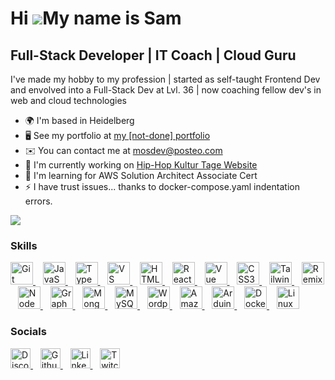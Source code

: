 Hi ![](https://user-images.githubusercontent.com/18350557/176309783-0785949b-9127-417c-8b55-ab5a4333674e.gif)My name is Sam
===========================================================================================================================

Full-Stack Developer | IT Coach | Cloud Guru
--------------------------------------------

I've made my hobby to my profession | started as self-taught Frontend Dev and envolved into a Full-Stack Dev at Lvl. 36 | now coaching fellow dev's in web and cloud technologies

* 🌍  I'm based in Heidelberg
* 🖥️  See my portfolio at [my \[not-done\] portfolio](http://this-is-sam-v2.netlify.app)
* ✉️  You can contact me at [mosdev@posteo.com](mailto:mosdev@posteo.com)
* 🚀  I'm currently working on [Hip-Hop Kultur Tage Website](http://thats.normalguy.de/)
* 🧠  I'm learning for AWS Solution Architect Associate Cert
* ⚡  I have trust issues... thanks to docker-compose.yaml indentation errors.

<a href="https://www.twitch.tv/mosdev__" target="_blank" rel="noreferrer">
  <img
    src="https://img.shields.io/twitch/status/mosdev__?logo=twitchsx&style=for-the-badge&color=0891b2&labelColor=1c1917&label=TWITCH+STATUS"
  />
</a>

### Skills

<p align="left">
  <a href="https://git-scm.com/" target="_blank" rel="noreferrer">
    <img src="https://raw.githubusercontent.com/danielcranney/readme-generator/main/public/icons/skills/git-colored.svg"
         width="36" height="36" alt="Git" title="Git"/>
  </a>&nbsp;&nbsp;
  <a href="https://developer.mozilla.org/en-US/docs/Web/JavaScript" target="_blank" rel="noreferrer">
    <img src="https://raw.githubusercontent.com/danielcranney/readme-generator/main/public/icons/skills/javascript-colored.svg"
         width="36" height="36" alt="JavaScript" title="JavaScript"/>
  </a>&nbsp;&nbsp;
  <a href="https://www.typescriptlang.org/" target="_blank" rel="noreferrer">
    <img src="https://raw.githubusercontent.com/danielcranney/readme-generator/main/public/icons/skills/typescript-colored.svg"
         width="36" height="36" alt="TypeScript" title="TypeScript"/>
  </a>&nbsp;&nbsp;
  <a href="https://code.visualstudio.com/" target="_blank" rel="noreferrer">
    <img src="https://raw.githubusercontent.com/danielcranney/readme-generator/main/public/icons/skills/visualstudiocode-colored.svg"
         width="36" height="36" alt="VS Code" title="VS Code"/>
  </a>&nbsp;&nbsp;
  <a href="https://developer.mozilla.org/en-US/docs/Glossary/HTML5" target="_blank" rel="noreferrer">
    <img src="https://raw.githubusercontent.com/danielcranney/readme-generator/main/public/icons/skills/html5-colored.svg"
         width="36" height="36" alt="HTML5" title="HTML5"/>
  </a>&nbsp;&nbsp;
  <a href="https://reactjs.org/" target="_blank" rel="noreferrer">
    <img src="https://raw.githubusercontent.com/danielcranney/readme-generator/main/public/icons/skills/react-colored.svg"
         width="36" height="36" alt="React" title="React"/>
  </a>&nbsp;&nbsp;
  <a href="https://vuejs.org/" target="_blank" rel="noreferrer">
    <img src="https://raw.githubusercontent.com/danielcranney/readme-generator/main/public/icons/skills/vuejs-colored.svg"
         width="36" height="36" alt="Vue" title="Vue"/>
  </a>&nbsp;&nbsp;
  <a href="https://www.w3.org/TR/CSS/#css" target="_blank" rel="noreferrer">
    <img src="https://raw.githubusercontent.com/danielcranney/readme-generator/main/public/icons/skills/css3-colored.svg"
         width="36" height="36" alt="CSS3" title="CSS3"/>
  </a>&nbsp;&nbsp;
  <a href="https://tailwindcss.com/" target="_blank" rel="noreferrer">
    <img src="https://raw.githubusercontent.com/danielcranney/readme-generator/main/public/icons/skills/tailwindcss-colored.svg"
         width="36" height="36" alt="TailwindCSS" title="TailwindCSS"/>
  </a>&nbsp;&nbsp;
  <a href="https://remix.run/" target="_blank" rel="noreferrer">
    <img src="https://raw.githubusercontent.com/danielcranney/readme-generator/main/public/icons/skills/remix-colored.svg"
         width="36" height="36" alt="Remix" title="Remix"/>
  </a>&nbsp;&nbsp;
  <a href="https://nodejs.org/en/" target="_blank" rel="noreferrer">
    <img src="https://raw.githubusercontent.com/danielcranney/readme-generator/main/public/icons/skills/nodejs-colored.svg"
         width="36" height="36" alt="NodeJS" title="NodeJS"/>
  </a>&nbsp;&nbsp;
  <a href="https://graphql.org/" target="_blank" rel="noreferrer">
    <img src="https://raw.githubusercontent.com/danielcranney/readme-generator/main/public/icons/skills/graphql-colored.svg"
         width="36" height="36" alt="GraphQL" title="GraphQL"/>
  </a>&nbsp;&nbsp;
  <a href="https://www.mongodb.com/" target="_blank" rel="noreferrer">
    <img src="https://raw.githubusercontent.com/danielcranney/readme-generator/main/public/icons/skills/mongodb-colored.svg"
         width="36" height="36" alt="MongoDB" title="MongoDB"/>
  </a>&nbsp;&nbsp;
  <a href="https://www.mysql.com/" target="_blank" rel="noreferrer">
    <img src="https://raw.githubusercontent.com/danielcranney/readme-generator/main/public/icons/skills/mysql-colored.svg"
         width="36" height="36" alt="MySQL" title="MySQL"/>
  </a>&nbsp;&nbsp;
  <a href="https://wordpress.com" target="_blank" rel="noreferrer">
    <img src="https://raw.githubusercontent.com/danielcranney/readme-generator/main/public/icons/skills/wordpress-colored.svg"
         width="36" height="36" alt="Wordpress" title="Wordpress"/>
  </a>&nbsp;&nbsp;
  <a href="https://aws.amazon.com" target="_blank" rel="noreferrer">
    <img src="https://raw.githubusercontent.com/danielcranney/readme-generator/main/public/icons/skills/skills/aws-colored.svg"
         width="36" height="36" alt="Amazon Web Services" title="Amazon Web Services"/>
  </a>&nbsp;&nbsp;
  <a href="https://store.arduino.cc/" target="_blank" rel="noreferrer">
    <img src="https://raw.githubusercontent.com/danielcranney/readme-generator/main/public/icons/skills/arduino-colored.svg"
         width="36" height="36" alt="Arduino" title="Arduino"/>
  </a>&nbsp;&nbsp;
  <a href="https://www.docker.com/" target="_blank" rel="noreferrer">
    <img src="https://raw.githubusercontent.com/danielcranney/readme-generator/main/public/icons/skills/docker-colored.svg"
         width="36" height="36" alt="Docker" title="Docker"/>
  </a>&nbsp;&nbsp;
  <a href="https://www.linux.org" target="_blank" rel="noreferrer">
    <img src="https://raw.githubusercontent.com/danielcranney/readme-generator/main/public/icons/skills/linux-colored.svg"
         width="36" height="36" alt="Linux" title="Linux"/>
  </a>
</p>

### Socials

<p align="left">
  <a href="https://discord.com/users/hackbraten68" target="_blank" rel="noreferrer">
    <picture>
      <source media="(prefers-color-scheme: dark)"
              srcset="https://raw.githubusercontent.com/danielcranney/readme-generator/main/public/icons/socials/discord-dark.svg" />
      <source media="(prefers-color-scheme: light)"
              srcset="https://raw.githubusercontent.com/danielcranney/readme-generator/main/public/icons/socials/discord.svg" />
      <img src="https://raw.githubusercontent.com/danielcranney/readme-generator/main/public/icons/socials/discord.svg"
           width="32" height="32" alt="Discord" title="Discord" />
    </picture>
  </a>&nbsp;&nbsp;
  <a href="https://www.github.com/hackbraten68" target="_blank" rel="noreferrer">
    <picture>
      <source media="(prefers-color-scheme: dark)"
              srcset="https://raw.githubusercontent.com/danielcranney/readme-generator/main/public/icons/socials/github-dark.svg" />
      <source media="(prefers-color-scheme: light)"
              srcset="https://raw.githubusercontent.com/danielcranney/readme-generator/main/public/icons/socials/github.svg" />
      <img src="https://raw.githubusercontent.com/danielcranney/readme-generator/main/public/icons/socials/github.svg"
           width="32" height="32" alt="Github" title="Github" />
    </picture>
  </a>&nbsp;&nbsp;
  <a href="https://www.linkedin.com/in/samuel.dillenburg" target="_blank" rel="noreferrer">
    <picture>
      <source media="(prefers-color-scheme: dark)"
              srcset="https://raw.githubusercontent.com/danielcranney/readme-generator/main/public/icons/socials/linkedin-dark.svg" />
      <source media="(prefers-color-scheme: light)"
              srcset="https://raw.githubusercontent.com/danielcranney/readme-generator/main/public/icons/socials/linkedin.svg" />
      <img src="https://raw.githubusercontent.com/danielcranney/readme-generator/main/public/icons/socials/linkedin.svg"
           width="32" height="32" alt="LinkedIn" title="LinkedIn" />
    </picture>
  </a>&nbsp;&nbsp;
  <a href="https://www.twitch.tv/mosdev__" target="_blank" rel="noreferrer">
    <picture>
      <source media="(prefers-color-scheme: dark)"
              srcset="https://raw.githubusercontent.com/danielcranney/readme-generator/main/public/icons/socials/twitch-dark.svg" />
      <source media="(prefers-color-scheme: light)"
              srcset="https://raw.githubusercontent.com/danielcranney/readme-generator/main/public/icons/socials/twitch.svg" />
      <img src="https://raw.githubusercontent.com/danielcranney/readme-generator/main/public/icons/socials/twitch.svg"
           width="32" height="32" alt="Twitch" title="Twitch" />
    </picture>
  </a>
</p>
